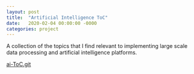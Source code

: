 ```yaml
---
layout: post
title:  "Artificial Intelligence ToC"
date:   2020-02-04 00:00:00 -0000
categories: project
---
```


A collection of the topics that I find relevant to implementing large scale
data processing and artificial intelligence platforms.

[ai-ToC.git][ai-ToC.git]

[ai-ToC.git]: https://github.com/srohrer32/ai-ToC
